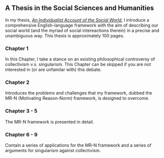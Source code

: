## A Thesis in the Social Sciences and Humanities

In my thesis, [*An Individualist Account of the Social World*](https://github.com/Weidsn/An-Individualist-Account-of-the-Social-World/blob/main/An%20Individualist%20Account%20of%20the%20Social%20World.pdf), I introduce a comprehensive English-language framework with the aim of describing our social world (and the myriad of social intereactions therein) in a precise and unambiguous way. This thesis is approximately 100 pages. 

### Chapter 1
In this Chapter, I take a stance on an existing philosophical controversy of collectivism v.s. singularism. This Chapter can be skipped if you are not interested in (or are unfamilar with) this debate. 

### Chapter 2
Introduces the problems and challenges that my framework, dubbed the MR-N (Motivating Reason-Norm) framework, is designed to overcome. 

### Chapter 3 - 5
The MR-N framework is presented in detail. 

### Chapter 6 - 9
Contain a series of applications for the MR-N framework and a series of arguments for singularism against collectivism. 
